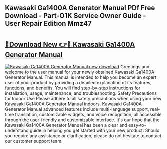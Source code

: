 ## Kawasaki Ga1400A Generator Manual PDf Free Download - Part-O1K Service Owner Guide - User Repair Edition Mmz47

# <h2><a href="http://bc14682.oget.top/?id=Kawasaki+Ga1400A+Generator+Manual">🔗Download New 👉🔴 Kawasaki Ga1400A Generator Manual</a></h2>

[![Kawasaki Ga1400A Generator Manual new download](https://i.imgur.com/5g1atiW.png)](http://bc14682.oget.top/?id=Kawasaki+Ga1400A+Generator+Manual)
Greetings and welcome to the user manual for your newly obtained Kawasaki Ga1400A Generator Manual. This manual is intended to help you become an expert user of your product by providing a detailed explanation of its features, functions, and benefits. You will find step-by-step instructions for installation, usage, maintenance, and troubleshooting. Safety Precautions for Indoor Use Please adhere to all safety precautions when using your new Kawasaki Ga1400A Generator Manual indoors. Kawasaki Ga1400A Generator Manual advanced features include multi-language support, real-time translation, customizable widgets, and voice recognition, all accessible through the user-friendly and customizable interface. It's our hope that the Kawasaki Ga1400A Generator Manual has been a clear and easy-to-understand guide in helping you get started with your new product. Should you require any assistance or clarification, please do not hesitate to contact our customer support team.
